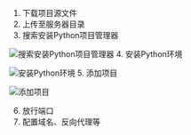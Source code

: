 1. 下载项目源文件
2. 上传至服务器目录
3. 搜索安装Python项目管理器

![搜索安装Python项目管理器](https://github.com/sec-an/TV_Spider/raw/main/pic/%E6%90%9C%E7%B4%A2%E5%AE%89%E8%A3%85python%E9%A1%B9%E7%9B%AE%E7%AE%A1%E7%90%86%E5%99%A8.png)
4. 安装Python环境

![安装Python环境](https://github.com/sec-an/TV_Spider/raw/main/pic/%E5%AE%89%E8%A3%85python.png)
5. 添加项目

![添加项目](https://github.com/sec-an/TV_Spider/raw/main/pic/%E6%B7%BB%E5%8A%A0%E9%A1%B9%E7%9B%AE.png)

6. 放行端口
7. 配置域名、反向代理等